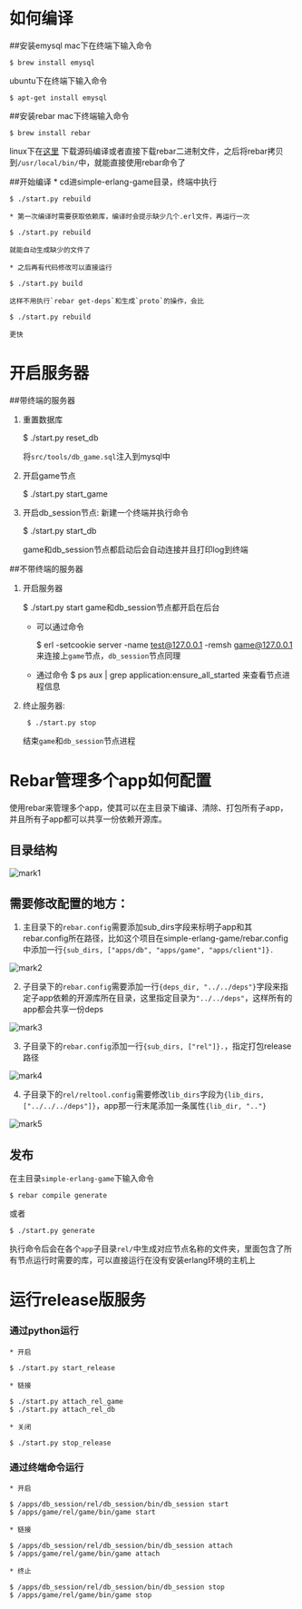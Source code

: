 如何编译
==================
##安装emysql
mac下在终端下输入命令

    $ brew install emysql

ubuntu下在终端下输入命令

    $ apt-get install emysql

##安装rebar
mac下终端输入命令

    $ brew install rebar

linux下在[这里](https://github.com/basho/rebar) 下载源码编译或者直接下载rebar二进制文件，之后将rebar拷贝到`/usr/local/bin/`中，就能直接使用rebar命令了

##开始编译
    * cd进simple-erlang-game目录，终端中执行
    
    $ ./start.py rebuild

    * 第一次编译时需要获取依赖库，编译时会提示缺少几个.erl文件，再运行一次
    
    $ ./start.py rebuild

    就能自动生成缺少的文件了

    * 之后再有代码修改可以直接运行
    
    $ ./start.py build

    这样不用执行`rebar get-deps`和生成`proto`的操作，会比
    
    $ ./start.py rebuild

    更快


开启服务器
==================

##带终端的服务器
1. 重置数据库

    $ ./start.py reset_db

    将`src/tools/db_game.sql`注入到mysql中

2. 开启game节点

    $ ./start.py start_game

3. 开启db_session节点:
    新建一个终端并执行命令

    $ ./start.py start_db

    game和db_session节点都启动后会自动连接并且打印log到终端

##不带终端的服务器

1. 开启服务器

    $ ./start.py start 
    game和db_session节点都开启在后台

    * 可以通过命令
    
        $ erl -setcookie server -name test@127.0.0.1 -remsh game@127.0.0.1 
        来连接上`game`节点，`db_session`节点同理

    * 通过命令
        $ ps aux | grep application:ensure_all_started 
        来查看节点进程信息 

2. 终止服务器:

        $ ./start.py stop 
    结束`game`和`db_session`节点进程
 

Rebar管理多个app如何配置
==================
使用rebar来管理多个app，使其可以在主目录下编译、清除、打包所有子app，并且所有子app都可以共享一份依赖开源库。

## 目录结构


![mark1](/png/mark1.png)

## 需要修改配置的地方：
1. 主目录下的`rebar.config`需要添加sub_dirs字段来标明子app和其rebar.config所在路径，比如这个项目在simple-erlang-game/rebar.config中添加一行`{sub_dirs, ["apps/db", "apps/game", "apps/client"]}.`


![mark2](/png/mark2.png)

2. 子目录下的`rebar.config`需要添加一行`{deps_dir, "../../deps"}`字段来指定子app依赖的开源库所在目录，这里指定目录为`"../../deps"`，这样所有的app都会共享一份deps


![mark3](/png/mark3.png)

3. 子目录下的`rebar.config`添加一行`{sub_dirs, ["rel"]}.`，指定打包release路径


![mark4](/png/mark4.png)

4. 子目录下的`rel/reltool.config`需要修改`lib_dirs`字段为`{lib_dirs, ["../../../deps"]}`，app那一行末尾添加一条属性`{lib_dir, ".."}`


![mark5](/png/mark5.png)

## 发布

在主目录`simple-erlang-game`下输入命令

    $ rebar compile generate

或者

    $ ./start.py generate

执行命令后会在各个`app`子目录`rel/`中生成对应节点名称的文件夹，里面包含了所有节点运行时需要的库，可以直接运行在没有安装erlang环境的主机上


运行release版服务
======================

### 通过python运行

    * 开启

    $ ./start.py start_release

    * 链接

    $ ./start.py attach_rel_game
    $ ./start.py attach_rel_db

    * 关闭

    $ ./start.py stop_release

### 通过终端命令运行

    * 开启

    $ /apps/db_session/rel/db_session/bin/db_session start
    $ /apps/game/rel/game/bin/game start

    * 链接

    $ /apps/db_session/rel/db_session/bin/db_session attach
    $ /apps/game/rel/game/bin/game attach

    * 终止

    $ /apps/db_session/rel/db_session/bin/db_session stop
    $ /apps/game/rel/game/bin/game stop


